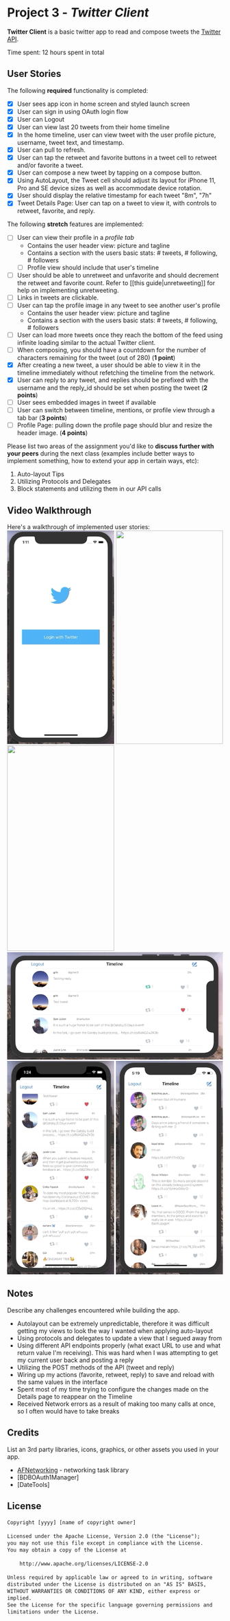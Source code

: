 # Project 3 - *Twitter Client*

**Twitter Client** is a basic twitter app to read and compose tweets the [Twitter API](https://apps.twitter.com/).

Time spent: 12 hours spent in total

## User Stories

The following **required** functionality is completed:

- [x] User sees app icon in home screen and styled launch screen
- [x] User can sign in using OAuth login flow
- [x] User can Logout
- [x] User can view last 20 tweets from their home timeline
- [x] In the home timeline, user can view tweet with the user profile picture, username, tweet text, and timestamp.
- [x] User can pull to refresh.
- [x] User can tap the retweet and favorite buttons in a tweet cell to retweet and/or favorite a tweet.
- [x] User can compose a new tweet by tapping on a compose button.
- [x] Using AutoLayout, the Tweet cell should adjust its layout for iPhone 11, Pro and SE device sizes as well as accommodate device rotation.
- [x] User should display the relative timestamp for each tweet "8m", "7h"
- [x] Tweet Details Page: User can tap on a tweet to view it, with controls to retweet, favorite, and reply.

The following **stretch** features are implemented:

- [ ] User can view their profile in a *profile tab*
  - Contains the user header view: picture and tagline
  - Contains a section with the users basic stats: # tweets, # following, # followers
  - [ ] Profile view should include that user's timeline
- [ ] User should be able to unretweet and unfavorite and should decrement the retweet and favorite count. Refer to [[this guide|unretweeting]] for help on implementing unretweeting.
- [ ] Links in tweets are clickable.
- [ ] User can tap the profile image in any tweet to see another user's profile
  - Contains the user header view: picture and tagline
  - Contains a section with the users basic stats: # tweets, # following, # followers
- [ ] User can load more tweets once they reach the bottom of the feed using infinite loading similar to the actual Twitter client.
- [ ] When composing, you should have a countdown for the number of characters remaining for the tweet (out of 280) (**1 point**)
- [x] After creating a new tweet, a user should be able to view it in the timeline immediately without refetching the timeline from the network.
- [x] User can reply to any tweet, and replies should be prefixed with the username and the reply_id should be set when posting the tweet (**2 points**)
- [ ] User sees embedded images in tweet if available
- [ ] User can switch between timeline, mentions, or profile view through a tab bar (**3 points**)
- [ ] Profile Page: pulling down the profile page should blur and resize the header image. (**4 points**)

Please list two areas of the assignment you'd like to **discuss further with your peers** during the next class (examples include better ways to implement something, how to extend your app in certain ways, etc):

1. Auto-layout Tips
2. Utilizing Protocols and Delegates
3. Block statements and utilizing them in our API calls

## Video Walkthrough

Here's a walkthrough of implemented user stories:<br />
<img src="gif1.gif" width="250" height="497"/>
<img src="gif2.gif" width="250" height="497"/>
<img src="gif3.gif" width="250" height="479"/>
<img src="gif6.gif" width="520" height="250"/>
<img src="gif5.gif" width="250" height="497"/>
<img src="gif7.gif" width="250" height="497"/>

## Notes

Describe any challenges encountered while building the app.

- Autolayout can be extremely unpredictable, therefore it was difficult getting my views to look the way I wanted when applying auto-layout
- Using protocols and delegates to update a view that I segued away from
- Using different API endpoints properly (what exact URL to use and what return value I'm receiving). This was hard when I was attempting to get my current user back and posting a reply
- Utilizing the POST methods of the API (tweet and reply)
- Wiring up my actions (favorite, retweet, reply) to save and reload with the same values in the interface
- Spent most of my time trying to configure the changes made on the Details page to reappear on the Timeline
- Received Network errors as a result of making too many calls at once, so I often would have to take breaks


## Credits

List an 3rd party libraries, icons, graphics, or other assets you used in your app.

- [AFNetworking](https://github.com/AFNetworking/AFNetworking) - networking task library
- [BDBOAuth1Manager]
- [DateTools]

## License

    Copyright [yyyy] [name of copyright owner]

    Licensed under the Apache License, Version 2.0 (the "License");
    you may not use this file except in compliance with the License.
    You may obtain a copy of the License at

        http://www.apache.org/licenses/LICENSE-2.0

    Unless required by applicable law or agreed to in writing, software
    distributed under the License is distributed on an "AS IS" BASIS,
    WITHOUT WARRANTIES OR CONDITIONS OF ANY KIND, either express or implied.
    See the License for the specific language governing permissions and
    limitations under the License.
